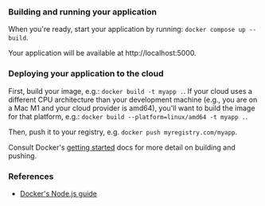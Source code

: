 ### Building and running your application

When you're ready, start your application by running:
`docker compose up --build`.

Your application will be available at http://localhost:5000.

### Deploying your application to the cloud

First, build your image, e.g.: `docker build -t myapp .`. If your cloud uses a
different CPU architecture than your development machine (e.g., you are on a Mac
M1 and your cloud provider is amd64), you'll want to build the image for that
platform, e.g.: `docker build --platform=linux/amd64 -t myapp .`.

Then, push it to your registry, e.g. `docker push myregistry.com/myapp`.

Consult Docker's
[getting started](https://docs.docker.com/go/get-started-sharing/) docs for more
detail on building and pushing.

### References

- [Docker's Node.js guide](https://docs.docker.com/language/nodejs/)
